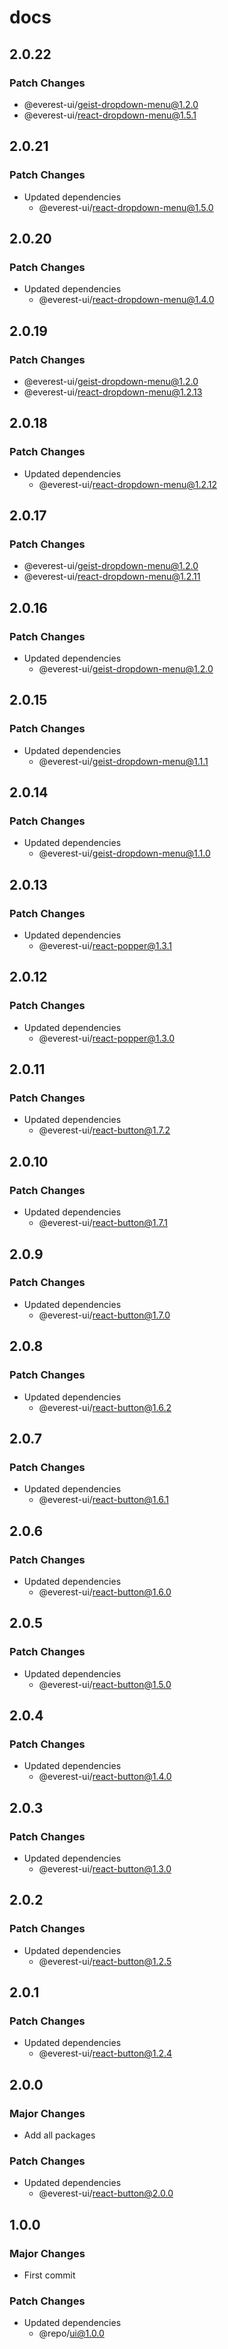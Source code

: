 # docs

## 2.0.22

### Patch Changes

- @everest-ui/geist-dropdown-menu@1.2.0
- @everest-ui/react-dropdown-menu@1.5.1

## 2.0.21

### Patch Changes

- Updated dependencies
  - @everest-ui/react-dropdown-menu@1.5.0

## 2.0.20

### Patch Changes

- Updated dependencies
  - @everest-ui/react-dropdown-menu@1.4.0

## 2.0.19

### Patch Changes

- @everest-ui/geist-dropdown-menu@1.2.0
- @everest-ui/react-dropdown-menu@1.2.13

## 2.0.18

### Patch Changes

- Updated dependencies
  - @everest-ui/react-dropdown-menu@1.2.12

## 2.0.17

### Patch Changes

- @everest-ui/geist-dropdown-menu@1.2.0
- @everest-ui/react-dropdown-menu@1.2.11

## 2.0.16

### Patch Changes

- Updated dependencies
  - @everest-ui/geist-dropdown-menu@1.2.0

## 2.0.15

### Patch Changes

- Updated dependencies
  - @everest-ui/geist-dropdown-menu@1.1.1

## 2.0.14

### Patch Changes

- Updated dependencies
  - @everest-ui/geist-dropdown-menu@1.1.0

## 2.0.13

### Patch Changes

- Updated dependencies
  - @everest-ui/react-popper@1.3.1

## 2.0.12

### Patch Changes

- Updated dependencies
  - @everest-ui/react-popper@1.3.0

## 2.0.11

### Patch Changes

- Updated dependencies
  - @everest-ui/react-button@1.7.2

## 2.0.10

### Patch Changes

- Updated dependencies
  - @everest-ui/react-button@1.7.1

## 2.0.9

### Patch Changes

- Updated dependencies
  - @everest-ui/react-button@1.7.0

## 2.0.8

### Patch Changes

- Updated dependencies
  - @everest-ui/react-button@1.6.2

## 2.0.7

### Patch Changes

- Updated dependencies
  - @everest-ui/react-button@1.6.1

## 2.0.6

### Patch Changes

- Updated dependencies
  - @everest-ui/react-button@1.6.0

## 2.0.5

### Patch Changes

- Updated dependencies
  - @everest-ui/react-button@1.5.0

## 2.0.4

### Patch Changes

- Updated dependencies
  - @everest-ui/react-button@1.4.0

## 2.0.3

### Patch Changes

- Updated dependencies
  - @everest-ui/react-button@1.3.0

## 2.0.2

### Patch Changes

- Updated dependencies
  - @everest-ui/react-button@1.2.5

## 2.0.1

### Patch Changes

- Updated dependencies
  - @everest-ui/react-button@1.2.4

## 2.0.0

### Major Changes

- Add all packages

### Patch Changes

- Updated dependencies
  - @everest-ui/react-button@2.0.0

## 1.0.0

### Major Changes

- First commit

### Patch Changes

- Updated dependencies
  - @repo/ui@1.0.0
